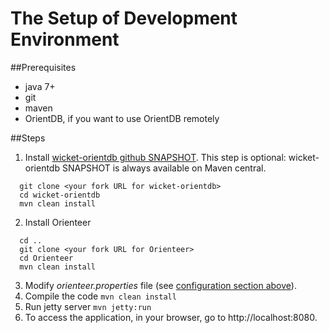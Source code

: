 # The Setup of Development Environment

##Prerequisites

* java 7+
* git
* maven
* OrientDB, if you want to use OrientDB remotely

##Steps
1. Install [wicket-orientdb github SNAPSHOT](https://github.com/OrienteerDW/wicket-orientdb). This step is optional: wicket-orientdb SNAPSHOT is always available on Maven central.
```  
  git clone <your fork URL for wicket-orientdb>
  cd wicket-orientdb
  mvn clean install
```
2. Install Orienteer
```
  cd ..
  git clone <your fork URL for Orienteer>
  cd Orienteer
  mvn clean install
```
3. Modify *orienteer.properties* file (see [configuration section above](https://orienteer.gitbooks.io/orienteer/content/editing_the_orienteer_configuration_file.html)).
4. Compile the code `mvn clean install`
5. Run jetty server `mvn jetty:run`
6. To access the application, in your browser, go to http://localhost:8080.